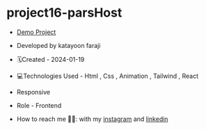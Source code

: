 # project16-parsHost
- [Demo Project](https://project16-pars-host.vercel.app/)

- Developed by katayoon faraji

- 🗓️Created - 2024-01-19

- 💻Technologies Used - Html , Css  , Animation , Tailwind , React

- Responsive
  
- Role - Frontend

- How to reach me 👩🏻: with my [instagram](https://instagram.com/katayoon_faraji_web) and [linkedin](https://www.linkedin.com/in/katayoon-faraji-web-3b722b207r)

